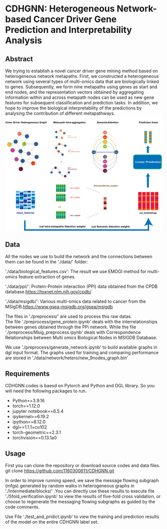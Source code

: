 # CDHGNN: Heterogeneous Network-based Cancer Driver Gene Prediction and Interpretability Analysis
## Abstract
We trying to establish a novel cancer driver gene mining method based on heterogeneous network metapaths. First, we constructed a heterogeneous network using several types of multi-omics data that are biologically linked to genes. Subsequently, we form nine metapaths using genes as start and end nodes, and the representation vectors obtained by aggregating information within and across metapath nodes can be used as new gene features for subsequent classification and prediction tasks. In addition, we hope to improve the biological interpretability of the predictions by analysing the contribution of different metapathways. 
![framework](./framework.png)
## Data
All the nodes we use to build the network and the connections between them can be found in the './data/' folder:  

'./data/biological_features.csv':  The result we use EMOGI method for multi-omics feature extraction of genes.  

'./data/ppi/':  Protein-Protein interaction (PPI) data obtained from the CPDB database.<https://toxnet.nlm.nih.gov/cpdb/> 

'./data/msigdb/':  Various multi-omics data related to cancer from the MSigDB.<https://www.gsea-msigdb.org/gsea/msigdb>   

The files in './preprocess/' are used to process this raw datas.   
The file './preprocess/gene_protein.ipynb' deals with the interrelationships between genes obtained through the PPi network. While the file './preprocess/Msig_preprocess.ipynb' deals with Correspondence Relationships between Multi omics Biological Nodes in MSIGDB Database.  

We use './preprocess/generate_network.ipynb' to build available graphs in dgl input format. The graphs used for training and comparing performance are stored in './data/network/hetero/new_9nodes_graph.bin'  
## Requirements
CDHGNN codes is baesd on Pytorch and Python and DGL library. So you will need the following packages to run.  
+ Python==3.9.16
+ torch==1.12.0
+ jupyter notebook==6.5.4
+ ipykernel==6.19.2
+ ipython==8.12.0
+ dgl==1.1.1+cu102
+ torch-geometric==2.3.1
+ torchvision==0.13.1a0
## Usage
First you can clone the repository or download source codes and data files.  
	git clone https://github.com/1160300611/CDHGNN.git
 
In order to improve running speed, we save the message flowing subgraph (mfgs) generated by random walks in heterogeneous graphs in './Intermediate/blocks/' .You can directly use these results to execute file './5fold_verification.ipynb' to view the results of five-fold cross validation, or  choose to regenerate the messaging flowing subgraphs as guided by the code comments.  

Use File './test_and_pridict.ipynb' to view the training and prediction results of the model on the entire CDHGNN label set.

